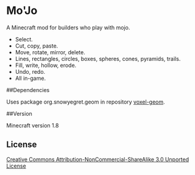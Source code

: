 # Mo'Jo
A Minecraft mod for builders who play with mojo.

* Select.
* Cut, copy, paste.
* Move, rotate, mirror, delete.
* Lines, rectangles, circles, boxes, spheres, cones, pyramids, trails.
* Fill, write, hollow, erode.
* Undo, redo.
* All in-game.

##Dependencies

Uses package org.snowyegret.geom in repository [voxel-geom](https://github.com/SnowyEgret/voxel-geom).

##Version

Minecraft version 1.8

## License

[Creative Commons Attribution-NonCommercial-ShareAlike 3.0 Unported License](http://creativecommons.org/licenses/by-nc-sa/3.0/)